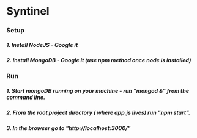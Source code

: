 # Syntinel

### Setup
##### 1. Install NodeJS - Google it
##### 2. Install MongoDB - Google it (use npm method once node is installed)

### Run
##### 1. Start mongoDB running on your machine - run "mongod &" from the command line. 
##### 2. From the root project directory ( where app.js lives) run "npm start".
##### 3. In the browser go to "http://localhost:3000/"
